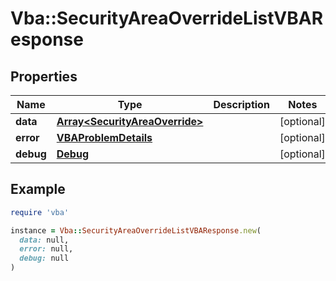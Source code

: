 # Vba::SecurityAreaOverrideListVBAResponse

## Properties

| Name | Type | Description | Notes |
| ---- | ---- | ----------- | ----- |
| **data** | [**Array&lt;SecurityAreaOverride&gt;**](SecurityAreaOverride.md) |  | [optional] |
| **error** | [**VBAProblemDetails**](VBAProblemDetails.md) |  | [optional] |
| **debug** | [**Debug**](Debug.md) |  | [optional] |

## Example

```ruby
require 'vba'

instance = Vba::SecurityAreaOverrideListVBAResponse.new(
  data: null,
  error: null,
  debug: null
)
```

